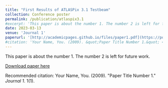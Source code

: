 ```yaml
---
title: "First Results of ATLASPix 3.1 Testbeam"
collection: Conference poster
permalink: /publication/atlaspix3.1
#excerpt: 'This paper is about the number 1. The number 2 is left for future work.'
date: 2023-03-13
venue: 'Journal 1'
paperurl: '[http://academicpages.github.io/files/paper1.pdf](https://pos.sissa.it/420/069/pdf)'
#citation: 'Your Name, You. (2009). &quot;Paper Title Number 1.&quot; <i>Journal 1</i>. 1(1).'
---
```

This paper is about the number 1. The number 2 is left for future work.

[Download paper here]([http://academicpages.github.io/files/paper1.pdf](https://pos.sissa.it/420/069/pdf))

Recommended citation: Your Name, You. (2009). "Paper Title Number 1." <i>Journal 1</i>. 1(1).
